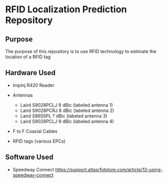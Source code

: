 # RFID Localization Prediction Repository

## Purpose
The purpose of this repository is to use RFID technology to estimate the location of a RFID tag

## Hardware Used
- Impinj R420 Reader
- Antennas
    - Laird S9028PCLJ 9 dBic (labeled antenna 1)
    - Laird S9028PCRJ 8 dBic (labeled antenna 2)
    - Laird S8655PL ? dBic (labeled antenna 3)
    - Laird S9028PCLJ 9 dBic (labeled antenna 4)

- F to F Coaxial Cables
- RFID tags (various EPCs)

## Software Used
- Speedway Connect
https://support.atlasrfidstore.com/article/13-using-speedway-connect



